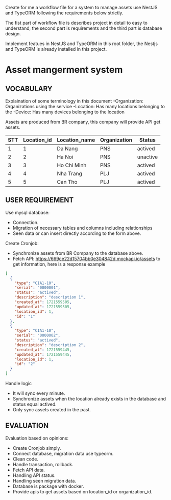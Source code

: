 Create for me a workflow file for a system to manage assets use NestJS and TypeORM following the requirements below strictly.

The fist part of workflow file is describes project in detail to easy to understand, the second part is requirements and the third part is database design.

Implement featues in NestJS and TypeORM in this root folder, the Nestjs and TypeORM is already installed in this project.

# Asset mangerment system

## VOCABULARY

Explaination of some terminology in this document
-Organization: Organizations using the service
-Location: Has many locations belonging to the
-Device: Has many devices belonging to the location

Assets are produced from BR company, this company will provide API get assets.

| STT | Location_id | Location_name | Organization | Status   |
| --- | ----------- | ------------- | ------------ | -------- |
| 1   | 1           | Da Nang       | PNS          | actived  |
| 2   | 2           | Ha Noi        | PNS          | unactive |
| 3   | 3           | Ho Chi Minh   | PNS          | actived  |
| 4   | 4           | Nha Trang     | PLJ          | actived  |
| 5   | 5           | Can Tho       | PLJ          | actived  |

## USER REQUIREMENT

Use mysql database:

- Connection.
- Migration of necessary tables and columns including relationships
- Seen data or can insert directly according to the form above.

Create Cronjob:

- Synchronize assets from BR Company to the database above.
- Fetch API: https://669ce22d15704bb0e304842d.mockapi.io/assets to get information, here is a response example

```json
[
  {
    "type": "CIA1-10",
    "serial": "0000001",
    "status": "actived",
    "description": "description 1",
    "created_at": 1721559505,
    "updated_at": 1721559505,
    "location_id": 1,
    "id": "1"
  },
  {
    "type": "CIA1-10",
    "serial": "0000002",
    "status": "actived",
    "description": "description 2",
    "created_at": 1721559445,
    "updated_at": 1721559445,
    "location_id": 1,
    "id": "2"
  }
]
```

Handle logic

- It will sync every minute.
- Synchronize assets when the location already exists in the database and status equal actived.
- Only sync assets created in the past.

## EVALUATION

Evaluation based on opinions:

- Create Cronjob simply.
- Connect database, migration data use typeorm.
- Clean code.
- Handle transaction, rollback.
- Fetch API data.
- Handling API status.
- Handling seen migration data.
- Database is package with docker.
- Provide apis to get assets based on location_id or organization_id.
